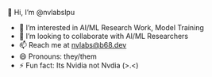 👋 Hi, I’m @nvlabslpu

- 👀 I’m interested in AI/ML Research Work, Model Training
- 💞️ I’m looking to collaborate with AI/ML Researchers
- 📫 Reach me at nvlabs@b68.dev
- 😄 Pronouns: they/them
- ⚡ Fun fact: Its Nvidia not Nvdia (>.<)

